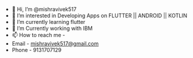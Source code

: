 - 👋 Hi, I’m @mishravivek517
- 👀 I’m interested in Developing Apps on  FLUTTER || ANDROID || KOTLIN
- 🌱 I’m currently learning flutter
- 💞️ I’m Currently working with IBM
- 📫 How to reach me  - 
- Email - mishravivek517@gmail.com
- Phone - 9131707129

<!---
mishravivek517/mishravivek517 is a ✨ special ✨ repository because its `README.md` (this file) appears on your GitHub profile.
You can click the Preview link to take a look at your changes.
--->
